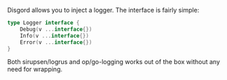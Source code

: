 Disgord allows you to inject a logger. The interface is fairly simple:

```go
type Logger interface {
	Debug(v ...interface{})
	Info(v ...interface{})
	Error(v ...interface{})
}
```

Both sirupsen/logrus and op/go-logging works out of the box without any need for wrapping.